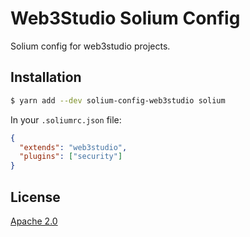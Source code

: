 # Web3Studio Solium Config

Solium config for web3studio projects.

## Installation

```bash
$ yarn add --dev solium-config-web3studio solium
```

In your `.soliumrc.json` file:

```json
{
  "extends": "web3studio",
  "plugins": ["security"]
}
```

## License

[Apache 2.0](LICENSE)
